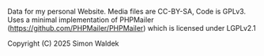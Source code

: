 Data for my personal Website. Media files are CC-BY-SA, Code is GPLv3. Uses a minimal implementation of PHPMailer (https://github.com/PHPMailer/PHPMailer) which is licensed under LGPLv2.1

Copyright (C) 2025  Simon Waldek
